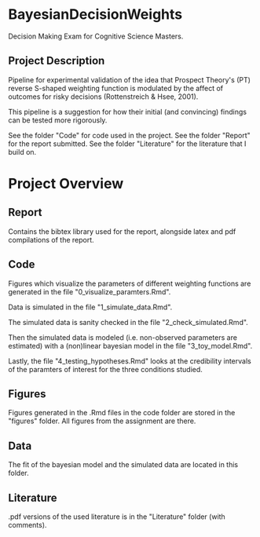 # BayesianDecisionWeights

Decision Making Exam for Cognitive Science Masters.

## Project Description

Pipeline for experimental validation of the idea
that Prospect Theory's (PT) reverse S-shaped weighting function
is modulated by the affect of outcomes for risky decisions
(Rottenstreich & Hsee, 2001).

This pipeline is a suggestion for how their initial
(and convincing) findings can be tested more rigorously.

See the folder "Code" for code used in the project.
See the folder "Report" for the report submitted.
See the folder "Literature" for the literature that I build on.

# Project Overview

## Report

Contains the bibtex library used for the report,
alongside latex and pdf compilations of the report.

## Code

Figures which visualize the parameters of different
weighting functions are generated in the file
"0\_visualize\_paramters.Rmd".

Data is simulated in the file "1\_simulate\_data.Rmd".

The simulated data is sanity checked in the file
"2\_check\_simulated.Rmd".

Then the simulated data is modeled (i.e.
non-observed parameters are estimated) with
a (non)linear bayesian model in the file
"3\_toy\_model.Rmd".

Lastly, the file "4\_testing\_hypotheses.Rmd"
looks at the credibility intervals of the paramters
of interest for the three conditions studied.

## Figures

Figures generated in the .Rmd files in the code
folder are stored in the "figures" folder.
All figures from the assignment are there.

## Data

The fit of the bayesian model and the simulated data
are located in this folder.

## Literature

.pdf versions of the used literature is in the "Literature"
folder (with comments).

